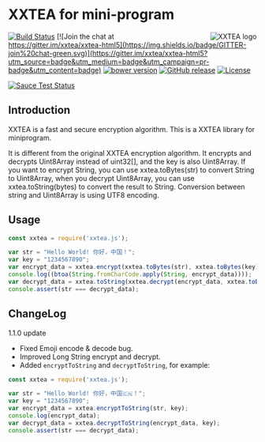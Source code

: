 # XXTEA for mini-program

<a href="https://github.com/xxtea/">
    <img src="https://avatars1.githubusercontent.com/u/6683159?v=3&s=86" alt="XXTEA logo" title="XXTEA" align="right" />
</a>

[![Build Status](https://travis-ci.org/xxtea/xxtea-html5.svg?branch=master)](https://travis-ci.org/xxtea/xxtea-html5)
[![Join the chat at https://gitter.im/xxtea/xxtea-html5](https://img.shields.io/badge/GITTER-join%20chat-green.svg)](https://gitter.im/xxtea/xxtea-html5?utm_source=badge&utm_medium=badge&utm_campaign=pr-badge&utm_content=badge)
[![bower version](https://img.shields.io/bower/v/xxtea-html5.svg)](http://bower.io/search/?q=xxtea-html5)
[![GitHub release](https://img.shields.io/github/release/xxtea/xxtea-html5.svg)](https://github.com/xxtea/xxtea-html5/releases)
[![License](https://img.shields.io/github/license/xxtea/xxtea-html5.svg)](http://opensource.org/licenses/MIT)

[![Sauce Test Status](https://saucelabs.com/browser-matrix/xxtea-html5.svg)](https://saucelabs.com/u/xxtea-html5)

## Introduction

XXTEA is a fast and secure encryption algorithm. This is a XXTEA library for miniprogram.

It is different from the original XXTEA encryption algorithm. It encrypts and decrypts Uint8Array instead of uint32[], and the key is also Uint8Array. If you want to encrypt String, you can use xxtea.toBytes(str) to convert String to Uint8Array, when you decrypt Uint8Array, you can use xxtea.toString(bytes) to convert the result to String. Conversion between string and Uint8Array is using UTF8 encoding.

## Usage

```javascript
const xxtea = require('xxtea.js');

var str = "Hello World! 你好，中国！";
var key = "1234567890";
var encrypt_data = xxtea.encrypt(xxtea.toBytes(str), xxtea.toBytes(key));
console.log((btoa(String.fromCharCode.apply(String, encrypt_data))));
var decrypt_data = xxtea.toString(xxtea.decrypt(encrypt_data, xxtea.toBytes(key)));
console.assert(str === decrypt_data);
```

## ChangeLog

1.1.0 update

* Fixed Emoji encode & decode bug.
* Improved Long String encrypt and decrypt.
* Added `encryptToString` and `decryptToString`, for example:

```javascript
const xxtea = require('xxtea.js');

var str = "Hello World! 你好，中国🇨🇳！";
var key = "1234567890";
var encrypt_data = xxtea.encryptToString(str, key);
console.log(encrypt_data);
var decrypt_data = xxtea.decryptToString(encrypt_data, key);
console.assert(str === decrypt_data);
```
